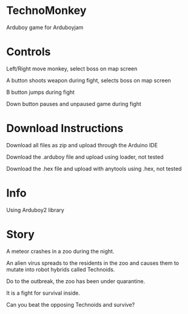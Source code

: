 # TechnoMonkey
Arduboy game for Arduboyjam

# Controls
Left/Right move monkey, select boss on map screen

A button shoots weapon during fight, selects boss on map screen

B button jumps during fight

Down button pauses and unpaused game during fight

# Download Instructions
Download all files as zip and upload through the Arduino IDE

Download the .arduboy file and upload using loader, not tested

Download the .hex file and upload with anytools using .hex, not tested

# Info
Using Arduboy2 library

# Story

A meteor crashes in a zoo during the night.

An alien virus spreads to the residents in the zoo and causes them to mutate into
robot hybrids called Technoids.

Do to the outbreak, the zoo has been under quarantine.

It is a fight for survival inside.

Can you beat the opposing Technoids and survive?
